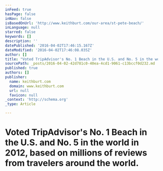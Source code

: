 ```yaml
---
inFeed: true
hasPage: false
inNav: false
isBasedOnUrl: 'http://www.keithburt.com/our-area/st-pete-beach/'
inLanguage: null
starred: false
keywords: []
description: ''
datePublished: '2016-04-02T17:46:15.167Z'
dateModified: '2016-04-02T17:46:08.035Z'
author: []
title: "Voted TripAdvisor's No. 1 Beach in the U.S. and No. 5 in the world in 2012, based on millions of reviews from travelers around the world.\_"
sourcePath: _posts/2016-04-02-42d781c0-40ea-4cd1-9061-c13bccf0d232.md
published: true
authors: []
publisher:
  name: keithburt.com
  domain: www.keithburt.com
  url: null
  favicon: null
_context: 'http://schema.org'
_type: Article

---
```

# Voted TripAdvisor's No. 1 Beach in the U.S. and No. 5 in the world in 2012, based on millions of reviews from travelers around the world.